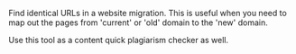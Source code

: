 Find identical URLs in a website migration. This is useful when you need to map out the pages from 'current' or 'old' domain to the 'new' domain.

Use this tool as a content quick plagiarism checker as well.

